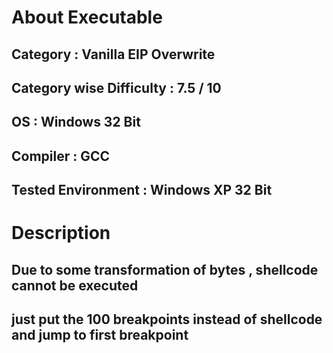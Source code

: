 
# About Executable

## Category : Vanilla EIP Overwrite

## Category wise Difficulty : 7.5 / 10

## OS : Windows 32 Bit 

## Compiler : GCC

## Tested Environment : Windows XP 32 Bit


# Description



## Due to some transformation of bytes , shellcode cannot be executed
## just put the 100 breakpoints instead of shellcode and jump to first breakpoint


